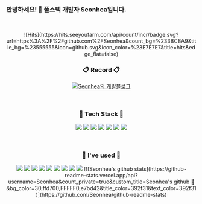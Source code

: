 ### 안녕하세요! 👋 풀스택 개발자 Seonhea입니다.

<!--
**Seonhea/Seonhea** is a ✨ _special_ ✨ repository because its `README.md` (this file) appears on your GitHub profile.

Here are some ideas to get you started:

- 🔭 I’m currently working on ...
- 🌱 I’m currently learning ...
- 👯 I’m looking to collaborate on ...
- 🤔 I’m looking for help with ...
- 💬 Ask me about ...
- 📫 How to reach me: ...
- 😄 Pronouns: ...
- ⚡ Fun fact: ...
-->
<br>
<p align="center">
<!-- Seonhea의 github 조회 수(today/total) https://hits.seeyoufarm.com/ -->
![Hits](https://hits.seeyoufarm.com/api/count/incr/badge.svg?url=https%3A%2F%2Fgithub.com%2FSeonhea&count_bg=%233BC8A9&title_bg=%23555555&icon=github.svg&icon_color=%23E7E7E7&title=hits&edge_flat=false) 
</p>
 <h3 align="center">📋 Record 📋</h3>
 <p align="center">
 <a href="https://snne.tistory.com/category/%EC%BD%94%EB%94%A9%EC%A4%91%EB%8F%85">
<img src="https://img.shields.io/badge/-Blog-ff69b4?logo=GitHub&logoColor=white" alt="Seonhea의 개발블로그" /> 
</a>
</p>
 <br>
<h3 align="center">🌳 Tech Stack 🌳</h3>

<p align="center">
<img src="https://img.shields.io/badge/-Java-007396?logo=Java" />
<img src="https://img.shields.io/badge/JavaScript-F7DF1E?style=flat-square&logo=JavaScript&logoColor=white" />
<img src="https://img.shields.io/badge/-Oracle-F80000?logo=Oracle" />
<img src="https://img.shields.io/badge/-MariaDB-003545?logo=MariaDB" />
<img src="https://img.shields.io/badge/-HTML5-E34F26?logo=Html5&logoColor=white" />
<img src="https://img.shields.io/badge/-CSS3-1572B6?logo=CSS3" />
<img src="https://img.shields.io/badge/JSON%20Web%20Tokens-000000?style=flat-square&logo=JSON%20Web%20Tokens&logoColor=white" />
  <!-- 아직 사용안해본 기술 스택
<img src="https://img.shields.io/badge/TypeScript-3178C6?style=flat-square&logo=TypeScript&logoColor=white" />
<img src="https://img.shields.io/badge/Node.js-339933?style=flat-square&logo=Node.js&logoColor=white" />
<img src="https://img.shields.io/badge/MySQL-4479A1?style=flat-square&logo=MySQL&logoColor=white" />
<img src="https://img.shields.io/badge/PostgreSQL-4169E1?style=flat-square&logo=PostgreSQL&logoColor=white" />
<img src="https://img.shields.io/badge/MongoDB-47A248?style=flat-square&logo=MongoDB&logoColor=white" />
<img src="https://img.shields.io/badge/ReactJS-61DAFB?style=flat-square&logo=React&logoColor=white" />
<img src="https://img.shields.io/badge/Python-3766AB?style=flat-square&logo=Python&logoColor=white" />
 --> 
</p>

<br>

<h3 align="center">🧷 I've used 🧷</h3>

<p align="center">
<img src="https://img.shields.io/badge/-Spring-6DB33F?logo=Spring&logoColor=white" />
<img src="https://img.shields.io/badge/-Bootstrap-7952B3?logo=bootstrap&logoColor=white" />
<img src="https://img.shields.io/badge/-jQuery-0769AD?logo=jQuery" />
<img src="https://img.shields.io/badge/Postman-FF6C37?style=flat-square&logo=Postman&logoColor=white" />
<img src="https://img.shields.io/badge/Git-F05032?style=flat-square&logo=Git&logoColor=white" />
<img src="https://img.shields.io/badge/GitHub-181717?style=flat-square&logo=GitHub&logoColor=white" />
<img src="https://img.shields.io/badge/Bitbucket-0052CC?style=flat-square&logo=Bitbucket&logoColor=white" />
<img src="https://img.shields.io/badge/-Sourcetree-0052CC?logo=sourcetree" />
<img src="https://img.shields.io/badge/-Selenium-43B02A?logo=Selenium&logoColor=white" />
<!--
<img src="https://img.shields.io/badge/PM2-2B037A?style=flat-square&logo=PM2&logoColor=white" />
<img src="https://img.shields.io/badge/Slack-4A154B?style=flat-square&logo=Slack&logoColor=white" />
<img src="https://img.shields.io/badge/Swagger-85EA2D?style=flat-square&logo=Swagger&logoColor=white" />
<img src="https://img.shields.io/badge/Firebase-FFCA28?style=flat-square&logo=Firebase&logoColor=white" />
<img src="https://img.shields.io/badge/Google%20Analytics-E37400?style=flat-square&logo=Google%20Analytics&logoColor=white" />
-->
 [![Seonhea's github stats](https://github-readme-stats.vercel.app/api?username=Seonhea&count_private=true&custom_title=Seonhea's&nbsp;github&nbsp;👀&bg_color=30,ffd700,FFFFF0,e7bd42&title_color=392f31&text_color=392f31)](https://github.com/Seonhea/github-readme-stats)  
  
</p>
<br>
<br>
<!-- 텍스트로 리스트업하니 너무 스크롤바 길어져서 별로..
## 사용가능 언어
*  Java <img src="https://img.shields.io/badge/-Java-007396?logo=Java" />
*  JavaScript <img src="https://img.shields.io/badge/-JavaScript-007396?logo=JavaScript" />
*  SQL <img src="https://img.shields.io/badge/-Oracle-F80000?logo=Oracle" />
*  HTML5 <img src="https://img.shields.io/badge/-HTML5-E34F26?logo=Html5&logoColor=white" />
*  CSS3 <img src="https://img.shields.io/badge/-CSS3-1572B6?logo=CSS3" />
## 사용해본 프레임워크
*  STS 3.9.12 <img src="https://img.shields.io/badge/-Spring-6DB33F?logo=Spring&logoColor=white" />
*  MyBatis
*  spring-security
*  Log4j
*  STS 4.13.1 (Boot)
## DBMS
* Oracle 11g Express Edition <img src="https://img.shields.io/badge/-Oracle-F80000?logo=Oracle" />
* MariaDB <img src="https://img.shields.io/badge/-MariaDB-003545?logo=MariaDB" />
## 사용해본 DB 툴
*  sqldeveloper
*  DBeaver
*  MySQL Workbench
*  HeidiSQL
## WAS
* Apache Tomcat 8.5 <img src="https://img.shields.io/badge/-Apache Tomcat-F8DC75?logo=ApacheTomcat&logoColor=black" />
## 프로젝트 관리도구
* Apache Maven <img src="https://img.shields.io/badge/-Apache Maven-C71A36?logo=Apache Maven" />
* Gradle <img src="https://img.shields.io/badge/-Gradle-02303A?logo=Gradle" />
## 라이브러리
* Bootstrap <img src="https://img.shields.io/badge/-Bootstrap-7952B3?logo=bootstrap&logoColor=white" />
* jQuery <img src="https://img.shields.io/badge/-jQuery-0769AD?logo=jQuery" />
* JSGRID
## Open API
* Naver 로그인 <img src="https://img.shields.io/badge/-Naver-03C75A?logo=Naver&logoColor=white" />
* Kakao 로그인 <img src="https://img.shields.io/badge/-Kakao-FFCD00?logo=KakaoTalk&logoColor=white" />
* Facebook 로그인 <img src="https://img.shields.io/badge/-Facebook-1877F2?logo=Facebook&logoColor=white" />
* Daum 주소찾기
* Selenium <img src="https://img.shields.io/badge/-Selenium-43B02A?logo=Selenium&logoColor=white" />
* 국세청 사업자번호조회
## 형상관리 시스템
* Git/github <img src="https://img.shields.io/badge/-Git/github-181717?logo=github" />
* Git/Bitbucket <img src="https://img.shields.io/badge/-Bitbucket-0052CC?logo=bitbucket" />
## Git GUI Client
* Sourcetree  <img src="https://img.shields.io/badge/-Sourcetree-0052CC?logo=sourcetree" />
* tortoisegit
## 협업 툴
* Google Drive <img src="https://img.shields.io/badge/-Google%20Drive-4285F4?logo=googledrive&logoColor=white" />
* Atlassian - Confluence <img src="https://img.shields.io/badge/-Atlassian-0052CC?logo=Atlassian" />
* Jira <img src="https://img.shields.io/badge/-Jira-0052CC?logo=Jira" />
## 비대면 회의, 발표
* Zoom <img src="https://img.shields.io/badge/-Zoom-0052CC?logo=zoom&logoColor=white" />
* Discord <img src="https://img.shields.io/badge/-Discord-5865F2?logo=Discord&logoColor=white" />
* Google Meet <img src="https://img.shields.io/badge/-Google Meet-00897B?logo=googlemeet" />
-->
